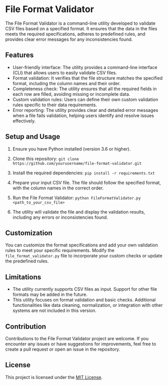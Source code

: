 # File Format Validator

The File Format Validator is a command-line utility developed to validate CSV files based on a specified format. It ensures that the data in the files meets the required specifications, adheres to predefined rules, and provides clear error messages for any inconsistencies found.

## Features

- User-friendly interface: The utility provides a command-line interface (CLI) that allows users to easily validate CSV files.
- Format validation: It verifies that the file structure matches the specified format, including the column names and their order.
- Completeness check: The utility ensures that all the required fields in each row are filled, avoiding missing or incomplete data.
- Custom validation rules: Users can define their own custom validation rules specific to their data requirements.
- Error reporting: The utility provides clear and detailed error messages when a file fails validation, helping users identify and resolve issues effectively.

## Setup and Usage

1. Ensure you have Python installed (version 3.6 or higher).

2. Clone this repository:
`git clone https://github.com/yourusername/file-format-validator.git`

3. Install the required dependencies:
`pip install -r requirements.txt`


4. Prepare your input CSV file. The file should follow the specified format, with the column names in the correct order.

5. Run the File Format Validator:
`python FileFormatValidator.py <path_to_your_csv_file>`


6. The utility will validate the file and display the validation results, including any errors or inconsistencies found.

## Customization

You can customize the format specifications and add your own validation rules to meet your specific requirements. Modify the `file_format_validator.py` file to incorporate your custom checks or update the predefined rules.

## Limitations

- The utility currently supports CSV files as input. Support for other file formats may be added in the future.
- This utility focuses on format validation and basic checks. Additional functionalities like data cleaning, normalization, or integration with other systems are not included in this version.

## Contribution

Contributions to the File Format Validator project are welcome. If you encounter any issues or have suggestions for improvements, feel free to create a pull request or open an issue in the repository.

## License

This project is licensed under the [MIT License](LICENSE).

